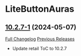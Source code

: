 # LiteButtonAuras

## [10.2.7-1](https://github.com/xod-wow/LiteButtonAuras/tree/10.2.7-1) (2024-05-07)
[Full Changelog](https://github.com/xod-wow/LiteButtonAuras/compare/10.2.6-3...10.2.7-1) [Previous Releases](https://github.com/xod-wow/LiteButtonAuras/releases)

- Update retail ToC to 10.2.7  
